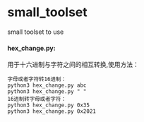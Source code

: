 # small_toolset
small toolset to use
#### hex_change.py:
用于十六进制与字符之间的相互转换,使用方法：
```
字母或者字符转16进制：
python3 hex_change.py abc
python3 hex_change.py " "
16进制转字母或者字符：
python3 hex_change.py 0x35
python3 hex_change.py 0x2021
```
